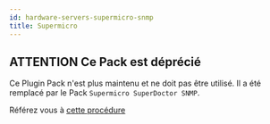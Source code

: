 ```yaml
---
id: hardware-servers-supermicro-snmp
title: Supermicro
---
```


## **ATTENTION** Ce Pack est déprécié

Ce Plugin Pack n'est plus maintenu et ne doit pas être utilisé. Il a été remplacé par le Pack `Supermicro SuperDoctor SNMP`.

Référez vous à [cette procédure](hardware-servers-supermicro-superdoctor-snmp.md)
